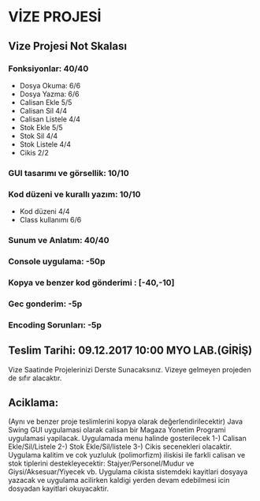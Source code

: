 # VİZE PROJESİ

## Vize Projesi Not Skalası

### Fonksiyonlar: 40/40
- Dosya Okuma:      6/6
- Dosya Yazma:      6/6
- Calisan Ekle      5/5
- Calisan Sil       4/4
- Calisan Listele   4/4
- Stok Ekle         5/5
- Stok Sil          4/4
- Stok Listele      4/4
- Cikis             2/2
### GUI tasarımı ve görsellik: 10/10
### Kod düzeni ve kurallı yazım: 10/10
- Kod düzeni        4/4
- Class kullanımı   6/6
### Sunum ve Anlatım: 40/40

### Console uygulama: -50p
### Kopya ve benzer kod gönderimi : [-40,-10]
### Gec gonderim: -5p
### Encoding Sorunları: -5p

## Teslim Tarihi: 09.12.2017 10:00 MYO LAB.(GİRİŞ)

Vize Saatinde Projelerinizi Derste Sunacaksınız. Vizeye gelmeyen projeden de sıfır alacaktır.

## Aciklama:

(Aynı ve benzer proje teslimlerini kopya olarak değerlendirilecektir) Java Swing GUI uygulamasi olarak calisan bir Magaza Yonetim Programi uygulamasi yapilacak. Uygulamada menu halinde gosterilecek 1-) Calisan Ekle/Sil/Listele 2-) Stok Ekle/Sil/listele 3-) Cikis secenekleri olacaktir.
Uygulama kalitim ve cok yuzluluk (polimorfizm) iliskisi ile farkli calisan ve stok tiplerini destekleyecektir: Stajyer/Personel/Mudur ve Giysi/Aksesuar/Yiyecek vb. Uygulama cikista sistemdeki kayitlari dosyaya yazacak ve uygulama acilirken kaldigi yerden devam edebilmesi icin dosyadan kayitlari okuyacaktir.